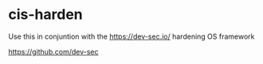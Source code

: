 # cis-harden

Use this in conjuntion with the https://dev-sec.io/ hardening OS framework

https://github.com/dev-sec
